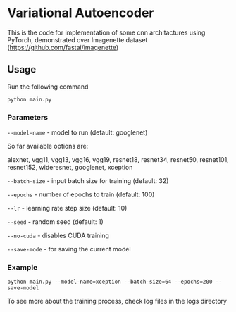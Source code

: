 # Variational Autoencoder
This is the code for implementation of some cnn architactures using PyTorch, demonstrated over Imagenette dataset (https://github.com/fastai/imagenette)
## Usage
Run the following command

```python main.py```

### Parameters

``--model-name`` - model to run (default: googlenet)

So far available options are:

  alexnet, vgg11, vgg13, vgg16, vgg19, resnet18, resnet34, resnet50, resnet101, resnet152, wideresnet, googlenet, xception 

```--batch-size``` - input batch size for training (default: 32)

```--epochs``` - number of epochs to train (default: 100)

```--lr``` - learning rate step size (default: 10)

```--seed``` - random seed (default: 1)

```--no-cuda``` - disables CUDA training

```--save-mode``` - for saving the current model

### Example

```python main.py --model-name=xception --batch-size=64 --epochs=200 --save-model```

To see more about the training process, check log files in the logs directory

